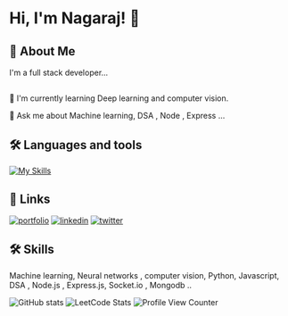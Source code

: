 
# Hi, I'm Nagaraj! 👋


## 🚀 About Me
I'm a full stack developer...


## 

🧠 I'm currently learning Deep learning and computer vision.


💬 Ask me about Machine learning,  DSA , Node , Express ...

## 🛠 Languages and tools 
[![My Skills](https://skillicons.dev/icons?i=tensorflow,java,python,express,git,github,mongodb,visualstudio,nodejs)](https://skillicons.dev)

## 🔗 Links
[![portfolio](https://img.shields.io/badge/my_portfolio-000?style=for-the-badge&logo=ko-fi&logoColor=white)]()
[![linkedin](https://img.shields.io/badge/linkedin-0A66C2?style=for-the-badge&logo=linkedin&logoColor=white)](https://www.linkedin.com/)
[![twitter](https://img.shields.io/badge/twitter-1DA1F2?style=for-the-badge&logo=twitter&logoColor=white)](https://twitter.com/)


## 🛠 Skills 
Machine learning, Neural networks , computer vision, Python, Javascript, DSA , Node.js , Express.js, Socket.io , Mongodb ..

![ GitHub stats](https://github-readme-stats.vercel.app/api?username=nagarajRPoojari&show_icons=true&theme=transparent)
![LeetCode Stats](https://leetcard.jacoblin.cool/Nagaraj_Poojari?theme=dark&font=Baloo%20Tamma%202&ext=heatmap)
![Profile View Counter](https://komarev.com/ghpvc/?username=nagarajRPoojari)
